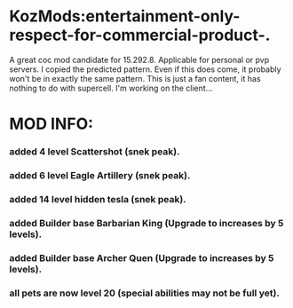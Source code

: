 # KozMods:entertainment-only-respect-for-commercial-product-.
A great coc mod candidate for 15.292.8. Applicable for personal or pvp servers. I copied the predicted pattern. Even if this does come, it probably won't be in exactly the same pattern. This is just a fan content, it has nothing to do with supercell.
I'm working on the client...
# MOD INFO:
### added 4 level Scattershot (snek peak).
### added 6 level Eagle Artillery (snek peak).
### added 14 level hidden tesla (snek peak).
### added Builder base Barbarian King (Upgrade to increases by 5 levels).
### added Builder base Archer Quen (Upgrade to increases by 5 levels).
### all pets are now level 20 (special abilities may not be full yet).
